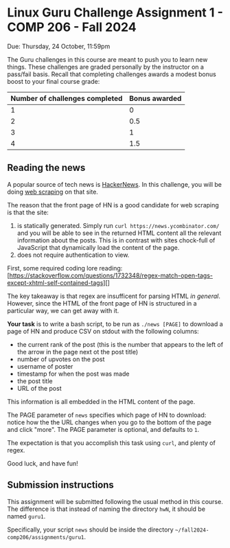 # Linux Guru Challenge Assignment 1 - COMP 206 - Fall 2024

Due: Thursday, 24 October, 11:59pm

The Guru challenges in this course are meant to push you to learn new things.
These challenges are graded personally by the instructor on a pass/fail basis.
Recall that completing challenges awards a modest bonus boost to your final course grade:

| Number of challenges completed | Bonus awarded |
| ------------------------------ | ------------- |
|                              1 |             0 |
|                              2 |           0.5 |
|                              3 |             1 |
|                              4 |           1.5 |

## Reading the news

A popular source of tech news is [HackerNews](https://news.ycombinator.com/).
In this challenge, you will be doing [web scraping](https://en.wikipedia.org/wiki/Web_scraping) on
that site.

The reason that the front page of HN is a good candidate for web scraping is that the site:

1. is statically generated. Simply run `curl https://news.ycombinator.com/` and you will be able to
   see in the returned HTML content all the relevant information about the posts.
   This is in contrast with sites chock-full of JavaScript that dynamically load the content of the
   page.
2. does not require authentication to view.

First, some required coding lore reading: [https://stackoverflow.com/questions/1732348/regex-match-open-tags-except-xhtml-self-contained-tags][]

The key takeaway is that regex are insufficent for parsing HTML _in general_. However, since the
HTML of the front page of HN is structured in a particular way, we can get away with it.

**Your task** is to write a bash script, to be run as `./news [PAGE]` to download a page of HN and
produce CSV on stdout with the following columns:

- the current rank of the post
  (this is the number that appears to the left of the arrow in the page next ot the post title)
- number of upvotes on the post
- username of poster
- timestamp for when the post was made
- the post title
- URL of the post

This information is all embedded in the HTML content of the page.

The PAGE parameter of `news` specifies which page of HN to download: notice how the the URL changes
when you go to the bottom of the page and click "more". The PAGE parameter is optional, and
defaults to `1`.

The expectation is that you accomplish this task using `curl`, and plenty of regex.

Good luck, and have fun!

## Submission instructions

This assignment will be submitted following the usual method in this course. The difference is that
instead of naming the directory `hwN`, it should be named `guru1`.

Specifically, your script `news` should be inside the directory
`~/fall2024-comp206/assignments/guru1`.
